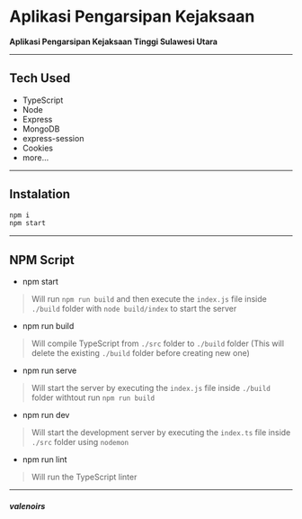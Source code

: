 # Aplikasi Pengarsipan Kejaksaan

**Aplikasi Pengarsipan Kejaksaan Tinggi Sulawesi Utara**

---

## Tech Used

- TypeScript
- Node
- Express
- MongoDB
- express-session
- Cookies
- more...

---

## Instalation

```js
npm i
npm start
```

---

## NPM Script

- npm start

> Will run `npm run build` and then execute the `index.js` file inside `./build` folder with `node build/index` to start the server

- npm run build

> Will compile TypeScript from `./src` folder to `./build` folder (This will delete the existing `./build` folder before creating new one)

- npm run serve

> Will start the server by executing the `index.js` file inside `./build` folder withtout run `npm run build`

- npm run dev

> Will start the development server by executing the `index.ts` file inside `./src` folder using `nodemon`

- npm run lint

> Will run the TypeScript linter

---

##### _valenoirs_
